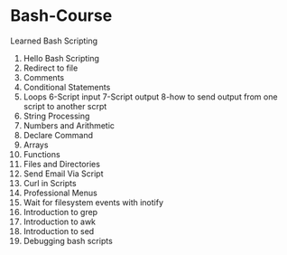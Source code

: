 # Bash-Course
Learned Bash Scripting

1. Hello Bash Scripting
2. Redirect to file
3. Comments
4. Conditional Statements
5. Loops
6-Script input
7-Script output
8-how to send output from one script to another scrpt
9. String Processing
10. Numbers and Arithmetic
11. Declare Command
12. Arrays
13. Functions
14. Files and Directories
15. Send Email Via Script
16. Curl in Scripts
17. Professional Menus
18. Wait for filesystem events with inotify
19. Introduction to grep
20. Introduction to awk
21. Introduction to sed
22. Debugging bash scripts
